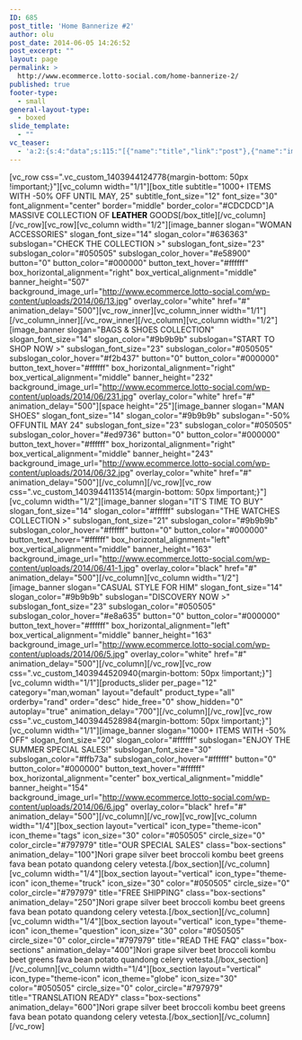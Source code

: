 ```yaml
---
ID: 685
post_title: 'Home Bannerize #2'
author: olu
post_date: 2014-06-05 14:26:52
post_excerpt: ""
layout: page
permalink: >
  http://www.ecommerce.lotto-social.com/home-bannerize-2/
published: true
footer-type:
  - small
general-layout-type:
  - boxed
slide_template:
  - ""
vc_teaser:
  - 'a:2:{s:4:"data";s:115:"[{"name":"title","link":"post"},{"name":"image","image":"featured","link":"none"},{"name":"text","mode":"excerpt"}]";s:7:"bgcolor";s:0:"";}'
---
```

[vc_row css=".vc_custom_1403944124778{margin-bottom: 50px !important;}"][vc_column width="1/1"][box_title subtitle="1000+ ITEMS WITH -50% OFF UNTIL MAY, 25" subtitle_font_size="12" font_size="30" font_alignment="center" border="middle" border_color="#CDCDCD"]A MASSIVE COLLECTION OF <strong><span style="color: #000000">LEATHER</span></strong> GOODS[/box_title][/vc_column][/vc_row][vc_row][vc_column width="1/2"][image_banner slogan="WOMAN ACCESSORIES" slogan_font_size="14" slogan_color="#636363" subslogan="CHECK THE COLLECTION &gt;" subslogan_font_size="23" subslogan_color="#050505" subslogan_color_hover="#e58900" button="0" button_color="#000000" button_text_hover="#ffffff" box_horizontal_alignment="right" box_vertical_alignment="middle" banner_height="507" background_image_url="http://www.ecommerce.lotto-social.com/wp-content/uploads/2014/06/13.jpg" overlay_color="white" href="#" animation_delay="500"][vc_row_inner][vc_column_inner width="1/1"][/vc_column_inner][/vc_row_inner][/vc_column][vc_column width="1/2"][image_banner slogan="BAGS &amp; SHOES COLLECTION" slogan_font_size="14" slogan_color="#9b9b9b" subslogan="START TO SHOP NOW &gt;" subslogan_font_size="23" subslogan_color="#050505" subslogan_color_hover="#f2b437" button="0" button_color="#000000" button_text_hover="#ffffff" box_horizontal_alignment="right" box_vertical_alignment="middle" banner_height="232" background_image_url="http://www.ecommerce.lotto-social.com/wp-content/uploads/2014/06/231.jpg" overlay_color="white" href="#" animation_delay="500"][space height="25"][image_banner slogan="MAN SHOES" slogan_font_size="14" slogan_color="#9b9b9b" subslogan="-50% OFFUNTIL MAY 24" subslogan_font_size="23" subslogan_color="#050505" subslogan_color_hover="#ed9736" button="0" button_color="#000000" button_text_hover="#ffffff" box_horizontal_alignment="right" box_vertical_alignment="middle" banner_height="243" background_image_url="http://www.ecommerce.lotto-social.com/wp-content/uploads/2014/06/32.jpg" overlay_color="white" href="#" animation_delay="500"][/vc_column][/vc_row][vc_row css=".vc_custom_1403944113514{margin-bottom: 50px !important;}"][vc_column width="1/2"][image_banner slogan="IT'S TIME TO BUY" slogan_font_size="14" slogan_color="#ffffff" subslogan="THE WATCHES COLLECTION &gt;" subslogan_font_size="21" subslogan_color="#9b9b9b" subslogan_color_hover="#ffffff" button="0" button_color="#000000" button_text_hover="#ffffff" box_horizontal_alignment="left" box_vertical_alignment="middle" banner_height="163" background_image_url="http://www.ecommerce.lotto-social.com/wp-content/uploads/2014/06/41-1.jpg" overlay_color="black" href="#" animation_delay="500"][/vc_column][vc_column width="1/2"][image_banner slogan="CASUAL STYLE FOR HIM" slogan_font_size="14" slogan_color="#9b9b9b" subslogan="DISCOVERY NOW &gt;" subslogan_font_size="23" subslogan_color="#050505" subslogan_color_hover="#e8a635" button="0" button_color="#000000" button_text_hover="#ffffff" box_horizontal_alignment="left" box_vertical_alignment="middle" banner_height="163" background_image_url="http://www.ecommerce.lotto-social.com/wp-content/uploads/2014/06/5.jpg" overlay_color="white" href="#" animation_delay="500"][/vc_column][/vc_row][vc_row css=".vc_custom_1403944520940{margin-bottom: 50px !important;}"][vc_column width="1/1"][products_slider per_page="12" category="man,woman" layout="default" product_type="all" orderby="rand" order="desc" hide_free="0" show_hidden="0" autoplay="true" animation_delay="700"][/vc_column][/vc_row][vc_row css=".vc_custom_1403944528984{margin-bottom: 50px !important;}"][vc_column width="1/1"][image_banner slogan="1000+ ITEMS WITH -50% OFF" slogan_font_size="20" slogan_color="#ffffff" subslogan="ENJOY THE SUMMER SPECIAL SALES!" subslogan_font_size="30" subslogan_color="#ffb73a" subslogan_color_hover="#ffffff" button="0" button_color="#000000" button_text_hover="#ffffff" box_horizontal_alignment="center" box_vertical_alignment="middle" banner_height="154" background_image_url="http://www.ecommerce.lotto-social.com/wp-content/uploads/2014/06/6.jpg" overlay_color="black" href="#" animation_delay="500"][/vc_column][/vc_row][vc_row][vc_column width="1/4"][box_section layout="vertical" icon_type="theme-icon" icon_theme="tags" icon_size="30" color="#050505" circle_size="0" color_circle="#797979" title="OUR SPECIAL SALES" class="box-sections" animation_delay="100"]Nori grape silver beet broccoli kombu beet greens fava bean potato quandong celery vetesta.[/box_section][/vc_column][vc_column width="1/4"][box_section layout="vertical" icon_type="theme-icon" icon_theme="truck" icon_size="30" color="#050505" circle_size="0" color_circle="#797979" title="FREE SHIPPING" class="box-sections" animation_delay="250"]Nori grape silver beet broccoli kombu beet greens fava bean potato quandong celery vetesta.[/box_section][/vc_column][vc_column width="1/4"][box_section layout="vertical" icon_type="theme-icon" icon_theme="question" icon_size="30" color="#050505" circle_size="0" color_circle="#797979" title="READ THE FAQ" class="box-sections" animation_delay="400"]Nori grape silver beet broccoli kombu beet greens fava bean potato quandong celery vetesta.[/box_section][/vc_column][vc_column width="1/4"][box_section layout="vertical" icon_type="theme-icon" icon_theme="globe" icon_size="30" color="#050505" circle_size="0" color_circle="#797979" title="TRANSLATION READY" class="box-sections" animation_delay="600"]Nori grape silver beet broccoli kombu beet greens fava bean potato quandong celery vetesta.[/box_section][/vc_column][/vc_row]